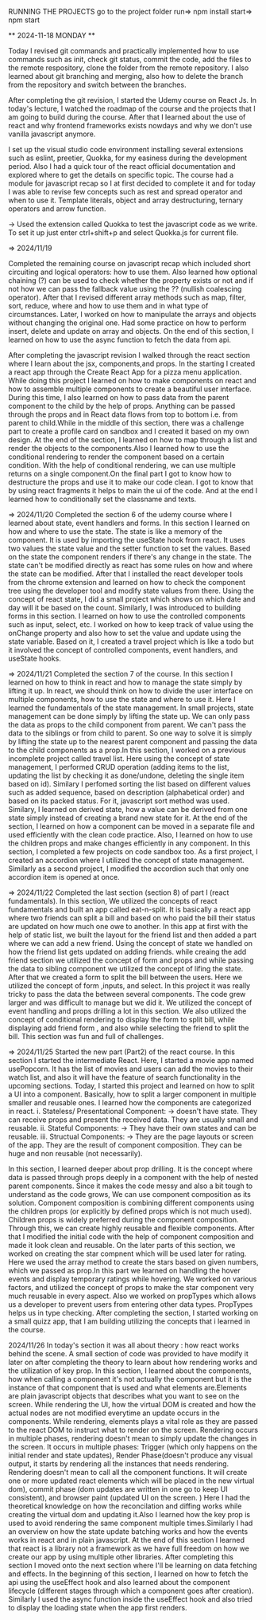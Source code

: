 RUNNING THE PROJECTS
go to the project folder
run=> npm install
start=> npm start

** 2024-11-18 MONDAY **

Today I revised git commands and practically implemented how to use commands such as init, check git status, commit the code, add the files to the remote respository, clone the folder from the remote repository. I also learned about git branching and merging, also how to delete the branch from the repository and switch between the branches.

After completing the git revision, I started the Udemy course on React Js. In today's lecture, I watched the roadmap of the course and the projects that I am going to build during the course. After that I learned about the use of react and why frontend frameworks exists nowdays and why we don't use vanilla javascript anymore.

I set up the visual studio code environment installing several extensions such as eslint, preetier, Quokka, for my easiness during the development period. Also I had a quick tour of the react official documentation and explored where to get the details on specific topic. The course had a module for javascript recap so I at first decided to complete it and for today I was able to revise few concepts such as rest and spread operator and when to use it. Template literals, object and array destructuring, ternary operators and arrow function.

-> Used the extension called Quokka to test the javascript code as we write. To set it up just enter ctrl+shift+p and select Quokka.js for current file.

=> 2024/11/19

Completed the remaining course on javascript recap which included short circuiting and logical operators: how to use them.
Also learned how optional chaining (?) can be used to check whether the property exists or not and if not how we can pass the fallback value using the ?? (nullish coalescing operator). After that I revised different array methods such as map, filter, sort, reduce, where and how to use them and in what type of circumstances. Later, I worked on how to manipulate the arrays and objects without changing the original one. Had some practice on how to perform insert, delete and update on array and objects. On the end of this section, I learned on how to use the async function to fetch the data from api.

After completing the javascript revision I walked through the react section where I learn about the jsx, components,and props. In the starting I created a react app through the Create React App for a pizza menu application. While doing this project I learned on how to make components on react and how to assemble multiple components to create a beautiful user interface. During this time, I also learned on how to pass data from the parent component to the child by the help of props. Anything can be passed through the props and in React data flows from top to bottom i.e. from parent to child.While in the middle of this section, there was a challenge part to create a profile card on sandbox and I created it based on my own design.
At the end of the section, I learned on how to map through a list and render the objects to the components.Also I learned how to use the conditional rendering to render the component based on a certain condition. With the help of conditional rendering, we can use multiple returns on a single component.On the final part I got to know how to destructure the props and use it to make our code clean. I got to know that by using react fragments it helps to main the ui of the code. And at the end I learned how to conditionally set the classname and texts.

=> 2024/11/20
Completed the section 6 of the udemy course where I learned about state, event handlers and forms. In this section I learned on how and where to use the state. The state is like a memory of the component. It is used by importing the useState hook from react. It uses two values the state value and the setter function to set the values. Based on the state the component renders if there's any change in the state. The state can't be modified directly as react has some rules on how and where the state can be modified. After that I installed the react developer tools from the chrome extension and learned on how to check the component tree using the developer tool and modify state values from there. Using the concept of react state, I did a small project which shows on which date and day will it be based on the count. Similarly, I was introduced to building forms in this section. I learned on how to use the controlled components such as input, select, etc. I worked on how to keep track of value using the onChange property and also how to set the value and update using the state variable. Based on it, I created a travel project which is like a todo but it involved the concept of controlled components, event handlers, and useState hooks.

=> 2024/11/21
Completed the section 7 of the course. In this section I learned on how to think in react and how to manage the state simply by lifting it up. In react, we should think on how to divide the user interface on multiple components, how to use the state and where to use it. Here I learned the fundamentals of the state management. In small projects, state management can be done simply by lifting the state up. We can only pass the data as props to the child component from parent. We can't pass the data to the siblings or from child to parent. So one way to solve it is simply by lifting the state up to the nearest parent component and passing the data to the child components as a prop.In this section, I worked on a previous incomplete project called travel list. Here using the concept of state management, I performed CRUD operation (adding items to the list, updating the list by checking it as done/undone, deleting the single item based on id). Similary I perfomed sorting the list based on different values such as added sequence, based on description (alphabetical order) and based on its packed status. For it, javascript sort method was used. Similary, I learned on derived state, how a value can be derived from one state simply instead of creating a brand new state for it. At the end of the section, I learned on how a component can be moved in a separate file and used efficiently with the clean code practice. Also, I learned on how to use the children props and make changes efficiently in any component. In this section, I completed a few projects on code sandbox too. As a first project, I created an accordion where I utilized the concept of state management. Similarly as a second project, I modified the accordion such that only one accordion item is opened at once.

=> 2024/11/22
Completed the last section (section 8) of part I (react fundamentals). In this section, We utilized the concepts of react fundamentals and built an app called eat-n-split. It is basically a react app where two friends can split a bill and based on who paid the bill their status are updated on how much one owe to another. In this app at first with the help of static list, we built the layout for the friend list and then added a part where we can add a new friend. Using the concept of state we handled on how the friend list gets updated on adding friends. while creaing the add friend section we utilized the concept of form and props and while passing the data to sibling component we utilized the concept of lifing the state. After that we created a form to split the bill between the users. Here we utilized the concept of form ,inputs, and select. In this project it was really tricky to pass the data the between several components. The code grew larger and was difficult to manage but we did it. We utilized the concept of event handling and props drilling a lot in this section. We also utilized the concept of conditional rendering to display the form to split bill, while displaying add friend form , and also while selecting the friend to split the bill. This section was fun and full of challenges.

=> 2024/11/25
Started the new part (Part2) of the react course. In this section I started the intermediate React. Here, I started a movie app named usePopcorn. It has the list of movies and users can add the movies to their watch list, and also it will have the feature of search functionality in the upcoming sections. Today, I started this project and learned on how to split a UI into a component. Basically, how to split a larger component in multiple smaller and reusable ones. I learned how the components are categorized in react.
i. Stateless/ Presentational Component: -> doesn't have state. They can receive props and present the received data. They are usually small and reusable.
ii. Stateful Components: -> They have their own states and can be reusable.
iii. Structual Components: -> They are the page layouts or screen of the app. They are the result of component composition. They can be huge and non reusable (not necessarily).

In this section, I learned deeper about prop drilling. It is the concept where data is passed through props deeply in a component with the help of nested parent components. Since it makes the code messy and also a bit tough to understand as the code grows, We can use component composition as its solution. Component composition is combining different components using the children props (or explicitly by defined props which is not much used). Children props is widely preferred during the component composition. Through this, we can create highly reusable and flexible components. After that I modified the initial code with the help of component composition and made it look clean and reusable.
On the later parts of this section, we worked on creating the star compnent which will be used later for rating. Here we used the array method to create the stars based on given numbers, which we passed as prop.In this part we learned on handling the hover events and display temporary ratings while hovering. We worked on various factors, and utilized the concept of props to make the star component very much reusable in every aspect. Also we worked on propTypes which allows us a developer to prevent users from entering other data types. PropTypes helps us in type checking.
After completing the section, I started working on a small quizz app, that I am building utilizing the concepts that i learned in the course.

2024/11/26
In today's section it was all about theory : how react works behind the scene. A small section of code was provided to have modify it later on after completing the theory to learn about how rendering works and the utilization of key prop. In this section, I learned about the components, how when calling a component it's not actually the component but it is the instance of that component that is used and what elements are.Elements are plain javascript objects that describes what you want to see on the screen. While rendering the UI, how the virtual DOM is created and how the actual nodes are not modified everytime an update occurs in the components. While rendering, elements plays a vital role as they are passed to the react DOM to instruct what to render on the screen. Rendering occurs in multiple phases, rendering doesn't mean to simply update the changes in the screen. It occurs in multiple phases: Trigger (which only happens on the initial render and state updates), Render Phase(doesn't produce any visual output, it starts by rendering all the instances that needs rendering. Rendering doesn't mean to call all the component functions. It will create one or more updated react elements which will be placed in the new virtual dom), commit phase (dom updates are written in one go to keep UI consistent), and browser paint (updated UI on the screen. ) Here I had the theoretical knowledge on how the reconcilation and diffing works while creating the virtual dom and updating it.Also I learned how the key prop is used to avoid rendering the same component multiple times.Similarly I had an overview on how the state update batching works and how the events works in react and in plain javascript. At the end of this section I learned that react is a library not a framework as we have full freedom on how we create our app by using multiple other libraries.
After completing this section I moved onto the next section where I'll be learning on data fetching and effects. In the beginning of this section, I learned on how to fetch the api using the useEffect hook and also learned about the component lifecycle (different stages through which a component goes after creation). Similarly I used the async function inside the useEffect hook and also tried to display the loading state when the app first renders.
